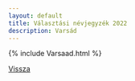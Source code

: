 ```yaml
---
layout: default
title: Választási névjegyzék 2022
description: Varsád
---
```


{% include Varsaad.html %}

[Vissza](./)
